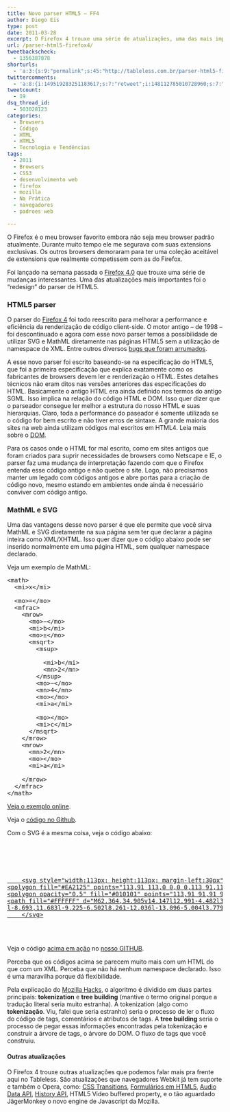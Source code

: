 ```yaml
---
title: Novo parser HTML5 – FF4
author: Diego Eis
type: post
date: 2011-03-28
excerpt: O Firefox 4 trouxe uma série de atualizações, uma das mais importantes é o novo parser de HTML5 que promete ser mais rápido e eficiente.
url: /parser-html5-firefox4/
tweetbackscheck:
  - 1356387878
shorturls:
  - 'a:3:{s:9:"permalink";s:45:"http://tableless.com.br/parser-html5-firefox4";s:7:"tinyurl";s:26:"http://tinyurl.com/3bn68dd";s:4:"isgd";s:19:"http://is.gd/QyN5zx";}'
twittercomments:
  - 'a:8:{i:149519283251183617;s:7:"retweet";i:148112785010728960;s:7:"retweet";i:148084287009337347;s:7:"retweet";i:148080926189031425;s:7:"retweet";i:159806608183009282;s:7:"retweet";i:159299086321848320;s:7:"retweet";i:159251208404598784;s:7:"retweet";i:159250146528473088;s:7:"retweet";}'
tweetcount:
  - 19
dsq_thread_id:
  - 503028123
categories:
  - Browsers
  - Código
  - HTML
  - HTML5
  - Tecnologia e Tendências
tags:
  - 2011
  - Browsers
  - CSS3
  - desenvolvimento web
  - firefox
  - mozilla
  - Na Prática
  - navegadores
  - padroes web

---
```

O Firefox é o meu browser favorito embora não seja meu browser padrão atualmente. Durante muito tempo ele me segurava com suas extensions exclusivas. Os outros browsers demoraram para ter uma coleção aceitável de extensions que realmente competissem com as do Firefox.
  
Foi lançado na semana passada o <a href="http://getfirefox.com/" title="baixe agora" rel="external">Firefox 4.0</a> que trouxe uma série de mudanças interessantes. Uma das atualizações mais importantes foi o &#8220;redesign&#8221; do parser de HTML5.

### HTML5 parser

O parser do [Firefox 4][1] foi todo reescrito para melhorar a performance e eficiência da renderização de código client-side. O motor antigo &#8211; de 1998 &#8211; foi descontinuado e agora com esse novo parser temos a possibilidade de utilizar SVG e MathML diretamente nas páginas HTML5 sem a utilização de namespace de XML. Entre outros diversos [bugs que foram arrumados][2].

A esse novo parser foi escrito baseando-se na especificação do HTML5, que foi a primeira especificação que explica exatamente como os fabricantes de browsers devem ler e renderização o HTML. Estes detalhes técnicos não eram ditos nas versões anteriores das especificações do HTML. Basicamente o antigo HTML era ainda definido nos termos do antigo SGML. Isso implica na relação do código HTML e DOM. Isso quer dizer que o parseador consegue ler melhor a estrutura do nosso HTML e suas hierarquias. Claro, toda a performance do paseador é somente utilizada se o código for bem escrito e não tiver erros de sintaxe. A grande maioria dos sites na web ainda utilizam códigos mal escritos em HTML4. Leia mais sobre o [DOM][3].

Para os casos onde o HTML for mal escrito, como em sites antigos que foram criados para suprir necessidades de browsers como Netscape e IE, o parser faz uma mudança de interpretação fazendo com que o Firefox entenda esse código antigo e não quebre o site. Logo, não precisamos manter um legado com códigos antigos e abre portas para a criação de código novo, mesmo estando em ambientes onde ainda é necessário conviver com código antigo.

### MathML e SVG

Uma das vantagens desse novo parser é que ele permite que você sirva MathML e SVG diretamente na sua página sem ter que declarar a página inteira como XML/XHTML. Isso quer dizer que o código abaixo pode ser inserido normalmente em uma página HTML, sem qualquer namespace declarado.

Veja um exemplo de MathML:

<pre lang="html" line="1">&lt;math>
  &lt;mi>x&lt;/mi>
 
  &lt;mo>=&lt;/mo>
  &lt;mfrac>
    &lt;mrow>
      &lt;mo>&minus;&lt;/mo>
      &lt;mi>b&lt;/mi>
      &lt;mo>&PlusMinus;&lt;/mo>
      &lt;msqrt>
        &lt;msup>
 
          &lt;mi>b&lt;/mi>
          &lt;mn>2&lt;/mn>
        &lt;/msup>
        &lt;mo>&minus;&lt;/mo>
        &lt;mn>4&lt;/mn>
        &lt;mo>&InvisibleTimes;&lt;/mo>
        &lt;mi>a&lt;/mi>
 
        &lt;mo>&InvisibleTimes;&lt;/mo>
        &lt;mi>c&lt;/mi>
      &lt;/msqrt>
    &lt;/mrow>
    &lt;mrow>
      &lt;mn>2&lt;/mn>
      &lt;mo>&InvisibleTimes;&lt;/mo>
      &lt;mi>a&lt;/mi>
 
    &lt;/mrow>
  &lt;/mfrac>
&lt;/math>
</pre>

<a href="http://tableless.github.com/tableless/mathml.html" rel="external">Veja o exemplo online</a>.
  
Veja o <a href="https://github.com/tableless/exemplos/blob/gh-pages/mathml.html" rel="external">código no Github</a>.

Com o SVG é a mesma coisa, veja o código abaixo:

<pre lang="html" line="1">




<a href="http://tableless.com.br/">
    &lt;svg style="width:113px; height:113px; margin-left:30px">
&lt;polygon fill="#EA2125" points="113,91 113,0 0,0 0,113 91,113"/>
&lt;polygon opacity="0.5" fill="#010101" points="113,91 91,91 91,113"/>
&lt;path fill="#FFFFFF" d="M62.364,34.905v14.147l12.991-4.482l3.963,10.369l-13.003,5.447l8.165,11.593l-8.783,6.502L56.82,66.799
l-8.693,11.683l-9.225-6.502l8.261-12.036l-13.096-5.004l3.779-10.369l13.438,4.482V34.905H62.364z"/>
    &lt;/svg>
</a>


</pre>

Veja o código <a href="http://tableless.github.com/exemplos/logo-tableless-svg.html" rel="external">acima em ação</a> no <a href="https://github.com/tableless/exemplos/" rel="external">nosso GITHUB</a>.

Perceba que os códigos acima se parecem muito mais com um HTML do que com um XML. Perceba que não há nenhum namespace declarado. Isso é uma maravilha porque dá flexibilidade.

Pela explicação do [Mozilla Hacks][4], o algoritmo é dividido em duas partes principais: **tokenization** e **tree building** (mantive o termo original porque a tradução literal seria muito estranha). A tokenization (algo como **tokenização**. Viu, falei que seria estranho) seria o processo de ler o fluxo do código de tags, comentários e atributos de tags. A **tree building** seria o processo de pegar essas informações encontradas pela tokenização e construir a árvore de tags, o árvore do DOM. O fluxo de tags que você construiu.

#### Outras atualizações

O Firefox 4 trouxe outras atualizações que podemos falar mais pra frente aqui no Tableless. São atualizações que navegadores Webkit já tem suporte e também o Opera, como: [CSS Transitions][5], [Formulários em HTML5][6], [Audio Data API][7], [History API][8], HTML5 Video buffered property, e o tão aguardado JägerMonkey o novo engine de Javascript da Mozilla.

 [1]: http://getfirefox.com
 [2]: https://bugzilla.mozilla.org/buglist.cgi?status_whiteboard_type=substring&status_whiteboard=[fixed%20by%20the%20HTML5%20parser]&resolution=FIXED
 [3]: http://tableless.com.br/html5/?chapter=16
 [4]: http://hacks.mozilla.org/2010/05/firefox-4-the-html5-parser-inline-svg-speed-and-more/
 [5]: http://tableless.com.br/introducao-ao-css-animation
 [6]: http://tableless.com.br/html5/?chapter=8
 [7]: http://tableless.com.br/html5/?chapter=11
 [8]: http://tableless.com.br/html5/?chapter=21